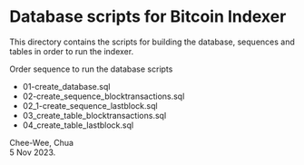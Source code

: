 # Database scripts for Bitcoin Indexer

This directory contains the scripts for building the database, sequences and tables in order to run the indexer.

Order sequence to run the database scripts
* 01-create_database.sql
* 02-create_sequence_blocktransactions.sql
* 02_1-create_sequence_lastblock.sql
* 03_create_table_blocktransactions.sql
* 04_create_table_lastblock.sql

Chee-Wee, Chua  
5 Nov 2023.
